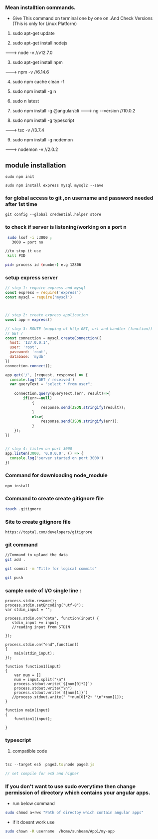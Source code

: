 ### Mean installtion commands.
- Give This command on terminal one by one on .And Check Versions
(This is only for Linux Platform)  

1. sudo apt-get update

2. sudo apt-get install nodejs

---> node -v  //v12.7.0 

3. sudo apt-get install npm

---> npm -v  //6.14.6

4. sudo npm cache clean  -f

5. sudo npm install -g  n

6. sudo n latest

7. sudo npm install  -g @angular/cli
---> ng --version //10.0.2

8. sudo npm install  -g typescript

---> tsc -v //3.7.4

9. sudo npm install  -g nodemon

---> nodemon -v //2.0.2

## module installation
```
sudo npm init

sudo npm install express mysql mysql2 --save

```
### for global access to git ,on username and password needed after 1st time 
```
git config --global credential.helper store

```
### to check if server is listening/working on a port n
```bash
 sudo lsof -i :3000 ;
   3000 = port no

//to stop it use
 kill PID

pid= process id (number) e.g 12806

```

### setup express server
```js
// step 1: require express and mysql
const express = require('express')
const mysql = require('mysql')



// step 2: create express application
const app = express()

// step 3: ROUTE (mapping of http GET, url and handler (function))
// GET /
const connection = mysql.createConnection({
  host: '127.0.0.1',
  user: 'root',
  password: 'root',
  database: 'mydb'
})
connection.connect();

app.get('/', (request, response) => {
  console.log('GET / received')
  var queryText = "select * from user";
    
    connection.query(queryText,(err, result)=>{
        if(err==null)
            {
                response.send(JSON.stringify(result));
            }
            else{
                response.send(JSON.stringify(err));
            }
    });
})


// step 4: listen on port 3000
app.listen(3000, '0.0.0.0', () => {
  console.log('server started on port 3000')
})
```



### Command for downloading node_module
```bash
npm install
```

### Command to create create gitignore file
```bash
touch .gitignore
```


### Site to create gitignore file
```
https://toptal.com/developers/gitignore
```
### git command

```bash
//Command to uplaod the data
git add .

git commit -m "Title for logical commits"

git push
```
### sample code of I/O single line :

```
process.stdin.resume();
process.stdin.setEncoding("utf-8");
var stdin_input = "";

process.stdin.on("data", function(input) {
   stdin_input += input;
   //reading input from STDIN

});

process.stdin.on("end",function()
{
    main(stdin_input);
});

function function1(input)
{
    var num = []
    num = input.split("\n")
    process.stdout.write(`${num[0]*2}`)
    process.stdout.write("\n")
    process.stdout.write(`${num[1]}`)
   //process.stdout.write(" "+num[0]*2+ "\n"+num[1]); 
}

function main(input)
{
    function1(input);

}
```


### typescript

1. compatible code
```ts

tsc --target es5  page3.ts;node page3.js

// set compile for es5 and higher
```
### If you don't want to use sudo everytime then change permission of directory which contains your angular apps.

- run below command
```bash
sudo chmod a+rwx "Path of directoy which contain angular apps"
```
- if it doesnt work use 
```bash
sudo chown -R username  /home/sunbeam/App1/my-app
```